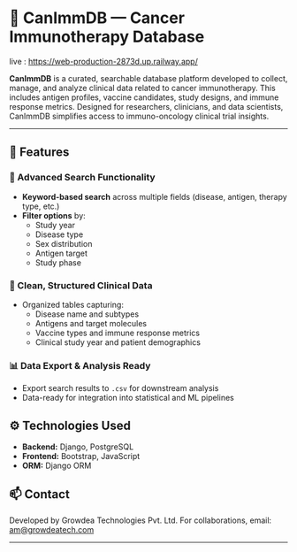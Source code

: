 # 🧬 CanImmDB — Cancer Immunotherapy Database
live : https://web-production-2873d.up.railway.app/

**CanImmDB** is a curated, searchable database platform developed to collect, manage, and analyze clinical data related to cancer immunotherapy. This includes antigen profiles, vaccine candidates, study designs, and immune response metrics. Designed for researchers, clinicians, and data scientists, CanImmDB simplifies access to immuno-oncology clinical trial insights.

---

## 🚀 Features

### 🔎 Advanced Search Functionality
- **Keyword-based search** across multiple fields (disease, antigen, therapy type, etc.)
- **Filter options** by:
  - Study year
  - Disease type
  - Sex distribution
  - Antigen target
  - Study phase

### 📂 Clean, Structured Clinical Data
- Organized tables capturing:
  - Disease name and subtypes
  - Antigens and target molecules
  - Vaccine types and immune response metrics
  - Clinical study year and patient demographics

### 📊 Data Export & Analysis Ready
- Export search results to `.csv` for downstream analysis
- Data-ready for integration into statistical and ML pipelines


## ⚙️ Technologies Used

- **Backend:** Django, PostgreSQL
- **Frontend:** Bootstrap, JavaScript 
- **ORM:** Django ORM

## 📫 Contact

Developed by Growdea Technologies Pvt. Ltd.
For collaborations, email:  am@growdeatech.com

---

